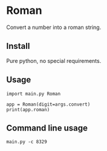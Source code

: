 # Roman
Convert a number into a roman string.
## Install
Pure python, no special requirements.
## Usage
```python3
import main.py Roman

app = Roman(digit=args.convert)
print(app.roman)
```
## Command line usage
`main.py -c 8329`